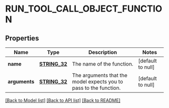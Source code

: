 # RUN_TOOL_CALL_OBJECT_FUNCTION

## Properties
Name | Type | Description | Notes
------------ | ------------- | ------------- | -------------
**name** | [**STRING_32**](STRING_32.md) | The name of the function. | [default to null]
**arguments** | [**STRING_32**](STRING_32.md) | The arguments that the model expects you to pass to the function. | [default to null]

[[Back to Model list]](../README.md#documentation-for-models) [[Back to API list]](../README.md#documentation-for-api-endpoints) [[Back to README]](../README.md)


